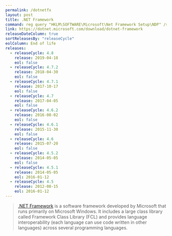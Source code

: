 ```yaml
---
permalink: /dotnetfx
layout: post
title: .NET Framework
command: reg query "HKLM\SOFTWARE\Microsoft\Net Framework Setup\NDP" /s
link: https://dotnet.microsoft.com/download/dotnet-framework
releaseDateColumn: true
sortReleasesBy: "releaseCycle"
eolColumn: End of life
releases:
  - releaseCycle: 4.8
    release: 2019-04-18
    eol: false
  - releaseCycle: 4.7.2
    release: 2018-04-30
    eol: false
  - releaseCycle: 4.7.1
    release: 2017-10-17
    eol: false
  - releaseCycle: 4.7
    release: 2017-04-05
    eol: false
  - releaseCycle: 4.6.2
    release: 2016-08-02
    eol: false
  - releaseCycle: 4.6.1
    release: 2015-11-30
    eol: false
  - releaseCycle: 4.6
    release: 2015-07-20
    eol: false
  - releaseCycle: 4.5.2
    release: 2014-05-05
    eol: false
  - releaseCycle: 4.5.1
    release: 2014-05-05
    eol: 2016-01-12
  - releaseCycle: 4.5
    release: 2012-08-15
    eol: 2016-01-12
---
```


> [.NET Framework](https://dotnet.microsoft.com/) is a software framework developed by Microsoft that runs primarily on Microsoft Windows. It includes a large class library called Framework Class Library (FCL) and provides language interoperability (each language can use code written in other languages) across several programming languages.
